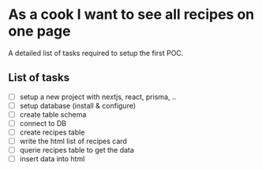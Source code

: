 # As a cook I want to see all recipes on one page

A detailed list of tasks required to setup the first POC.

## List of tasks

- [ ] setup a new project with nextjs, react, prisma, ..
- [ ] setup database (install & configure)
- [ ] create table schema
- [ ] connect to DB
- [ ] create recipes table
- [ ] write the html list of recipes card
- [ ] querie recipes table to get the data
- [ ] insert data into html